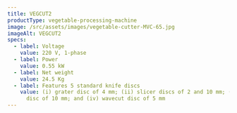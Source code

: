```yaml
---
title: VEGCUT2
productType: vegetable-processing-machine
image: /src/assets/images/vegetable-cutter-MVC-65.jpg
imageAlt: VEGCUT2
specs:
  - label: Voltage
    value: 220 V, 1-phase
  - label: Power
    value: 0.55 kW
  - label: Net weight
    value: 24.5 Kg
  - label: Features 5 standard knife discs
    value: (i) grater disc of 4 mm; (ii) slicer discs of 2 and 10 mm; (iii) dicing
      disc of 10 mm; and (iv) wavecut disc of 5 mm
---
```


